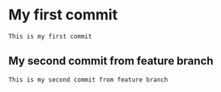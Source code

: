 # My first commit
	This is my first commit
	
## My second commit from feature branch
	This is my second commit from feature branch